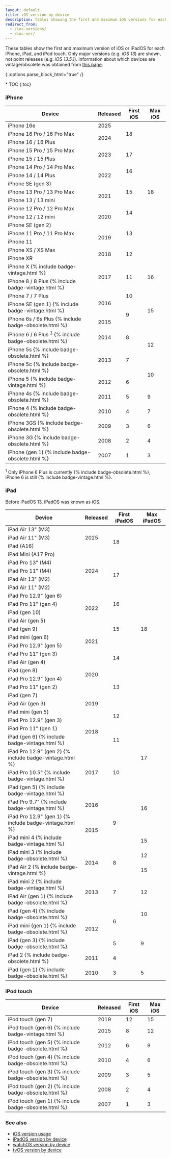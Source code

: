 ```yaml
---
layout: default
title: iOS version by device
description: Tables showing the first and maximum iOS versions for each iPhone, iPad, and iPod touch.
redirect_from:
  - /ios-versions/
  - /ios-ver/
---
```


These tables show the first and maximum version of iOS or iPadOS for each iPhone, iPad, and iPod touch. Only major versions (e.g. <i>iOS 13</i>) are shown, not point releases (e.g. <i>iOS 13.5.1</i>). Information about which devices are vintage/obsolete was obtained from <a href="https://support.apple.com/en-us/HT201624">this page</a>.

{::options parse_block_html="true" /}
<div id="compact-toc">
* TOC
{:toc}
</div>

### iPhone

<div class="table-responsive">
<table class="table table-bordered">
  <thead>
    <tr>
      <th>Device</th>
      <th>Released</th>
      <th>First iOS</th>
      <th>Max iOS</th>
    </tr>
  </thead>
  <tbody>
    <tr>
      <td>iPhone 16e</td>
      <td>2025</td>
      <td rowspan="3">18</td>
      <td class="current" rowspan="17">18</td>
    </tr>
    <tr>
      <td>iPhone 16 Pro / 16 Pro Max</td>
      <td rowspan="2">2024</td>
    </tr>
    <tr>
      <td>iPhone 16 / 16 Plus</td>
    </tr>
    <tr>
      <td>iPhone 15 Pro / 15 Pro Max</td>
      <td rowspan="2">2023</td>
      <td rowspan="2">17</td>
    </tr>
    <tr>
      <td>iPhone 15 / 15 Plus</td>
    </tr>
    <tr>
      <td>iPhone 14 Pro / 14 Pro Max</td>
      <td rowspan="3">2022</td>
      <td rowspan="2">16</td>
    </tr>
    <tr>
      <td>iPhone 14 / 14 Plus</td>
    </tr>
    <tr>
      <td>iPhone SE (gen 3)</td>
      <td rowspan="3">15</td>
    </tr>
    <tr>
      <td>iPhone 13 Pro / 13 Pro Max</td>
      <td rowspan="2">2021</td>
    </tr>
    <tr>
      <td>iPhone 13 / 13 mini</td>
    </tr>
    <tr>
      <td>iPhone 12 Pro / 12 Pro Max</td>
      <td rowspan="3">2020</td>
      <td rowspan="2">14</td>
    </tr>
    <tr>
      <td>iPhone 12 / 12 mini</td>
    </tr>
    <tr>
      <td>iPhone SE (gen 2)</td>
      <td rowspan="3">13</td>
    </tr>
    <tr>
      <td>iPhone 11 Pro / 11 Pro Max</td>
      <td rowspan="2">2019</td>
    </tr>
    <tr>
      <td>iPhone 11</td>
    </tr>
    <tr>
      <td>iPhone XS / XS Max</td>
      <td rowspan="2">2018</td>
      <td rowspan="2">12</td>
    </tr>
    <tr>
      <td>iPhone XR</td>
    </tr>
    <tr>
      <td>iPhone X {% include badge-vintage.html %}</td>
      <td rowspan="2">2017</td>
      <td rowspan="2">11</td>
      <td rowspan="2">16</td>
    </tr>
    <tr>
      <td>iPhone 8 / 8 Plus {% include badge-vintage.html %}</td>
    </tr>
    <tr>
      <td>iPhone 7 / 7 Plus</td>
      <td rowspan="2">2016</td>
      <td>10</td>
      <td rowspan="3">15</td>
    </tr>
    <tr>
      <td>iPhone SE (gen 1) {% include badge-vintage.html %}</td>
      <td rowspan="2">9</td>
    </tr>
    <tr>
      <td>iPhone 6s / 6s Plus {% include badge-obsolete.html %}</td>
      <td>2015</td>
    </tr>
    <tr>
      <td>iPhone 6 / 6 Plus <sup>1</sup> {% include badge-obsolete.html %}</td>
      <td>2014</td>
      <td>8</td>
      <td rowspan="2">12</td>
    </tr>
    <tr>
      <td>iPhone 5s {% include badge-obsolete.html %}</td>
      <td rowspan="2">2013</td>
      <td rowspan="2">7</td>
    </tr>
    <tr>
      <td>iPhone 5c {% include badge-obsolete.html %}</td>
      <td rowspan="2">10</td>
    </tr>
    <tr>
      <td>iPhone 5 {% include badge-vintage.html %}</td>
      <td>2012</td>
      <td>6</td>
    </tr>
    <tr>
      <td>iPhone 4s {% include badge-obsolete.html %}</td>
      <td>2011</td>
      <td>5</td>
      <td>9</td>
    </tr>
    <tr>
      <td>iPhone 4 {% include badge-obsolete.html %}</td>
      <td>2010</td>
      <td>4</td>
      <td>7</td>
    </tr>
    <tr>
      <td>iPhone 3GS {% include badge-obsolete.html %}</td>
      <td>2009</td>
      <td>3</td>
      <td>6</td>
    </tr>
    <tr>
      <td>iPhone 3G {% include badge-obsolete.html %}</td>
      <td>2008</td>
      <td>2</td>
      <td>4</td>
    </tr>
    <tr>
      <td>iPhone (gen 1) {% include badge-obsolete.html %}</td>
      <td>2007</td>
      <td>1</td>
      <td>3</td>
    </tr>
  </tbody>
</table>
</div>

<sup>1</sup> Only iPhone 6 Plus is currently {% include badge-obsolete.html %}, iPhone 6 is still {% include badge-vintage.html %}.

### iPad

Before iPadOS 13, iPadOS was known as iOS.

<table class="table table-bordered">
  <thead>
    <tr>
      <th>Device</th>
      <th>Released</th>
      <th>First iPadOS</th>
      <th>Max iPadOS</th>
    </tr>
  </thead>
  <tbody>
    <tr>
      <td>iPad Air 13" (M3)</td>
      <td rowspan="3">2025</td>
      <td rowspan="4">18</td>
      <td rowspan="25" class="current">18 </td>
    </tr>
    <tr>
      <td>iPad Air 11" (M3)</td>
    </tr>
    <tr>
      <td>iPad (A16)</td>
    </tr>
      <td>iPad Mini (A17 Pro)</td>
      <td rowspan="5">2024</td>
    </tr>
    <tr>
      <td>iPad Pro 13" (M4)</td>
      <td rowspan="4">17</td>
    </tr>
    <tr>
      <td>iPad Pro 11" (M4)</td>
    </tr>
    <tr>
      <td>iPad Air 13" (M2)</td>
    </tr>
    <tr>
      <td>iPad Air 11" (M2)</td>
    </tr>
    <tr>
      <td>iPad Pro 12.9" (gen 6)</td>
      <td rowspan="4">2022</td>
      <td rowspan="3">16</td>
    </tr>
    <tr>
      <td>iPad Pro 11" (gen 4)</td>
    </tr>
    <tr>
      <td>iPad (gen 10)</td>
    </tr>
    <tr>
      <td>iPad Air (gen 5)</td>
      <td rowspan="3">15</td>
    </tr>
    <tr>
      <td>iPad (gen 9)</td>
      <td rowspan="4">2021</td>
    </tr>
    <tr>
      <td>iPad mini (gen 6)</td>
    </tr>
    <tr>
      <td>iPad Pro 12.9" (gen 5)</td>
      <td rowspan="4">14</td>
    </tr>
    <tr>
      <td>iPad Pro 11" (gen 3)</td>
    </tr>
    <tr>
      <td>iPad Air (gen 4)</td>
      <td rowspan="4">2020</td>
    </tr>
    <tr>
      <td>iPad (gen 8)</td>
    </tr>
    <tr>
      <td>iPad Pro 12.9" (gen 4)</td>
      <td rowspan="3">13</td>
    </tr>
    <tr>
      <td>iPad Pro 11" (gen 2)</td>
    </tr>
    <tr>
      <td>iPad (gen 7)</td>
      <td rowspan="3">2019</td>
    </tr>
    <tr>
      <td>iPad Air (gen 3)</td>
      <td rowspan="4">12</td>
    </tr>
    <tr>
      <td>iPad mini (gen 5)</td>
    </tr>
    <tr>
      <td>iPad Pro 12.9" (gen 3)</td>
      <td rowspan="3">2018</td>
    </tr>
    <tr>
      <td>iPad Pro 11" (gen 1)</td>
    </tr>
    <tr>
      <td>iPad (gen 6) {% include badge-vintage.html %}</td>
      <td>11</td>
      <td rowspan="3" class="previous">17</td>
    </tr>
    <tr>
      <td>iPad Pro 12.9" (gen 2) {% include badge-vintage.html %}</td>
      <td rowspan="3">2017</td>
      <td rowspan="3">10</td>
    </tr>
    <tr>
      <td>iPad Pro 10.5" {% include badge-vintage.html %}</td>
    </tr>
    <tr>
      <td>iPad (gen 5) {% include badge-vintage.html %}</td>
      <td rowspan="3">16</td>
    </tr>
    <tr>
      <td>iPad Pro 9.7" {% include badge-vintage.html %}</td>
      <td>2016</td>
      <td rowspan="3">9</td>
    </tr>
    <tr>
      <td>iPad Pro 12.9" (gen 1) {% include badge-vintage.html %}</td>
      <td rowspan="2">2015</td>
    </tr>
    <tr>
      <td>iPad mini 4 {% include badge-vintage.html %}</td>
      <td>15</td>
    </tr>
    <tr>
      <td>iPad mini 3 {% include badge-obsolete.html %}</td>
      <td rowspan="2">2014</td>
      <td rowspan="2">8</td>
      <td>12</td>
    </tr>
    <tr>
      <td>iPad Air 2 {% include badge-vintage.html %}</td>
      <td>15</td>
    </tr>
    <tr>
      <td>iPad mini 2 {% include badge-vintage.html %}</td>
      <td rowspan="2">2013</td>
      <td rowspan="2">7</td>
      <td rowspan="2">12</td>
    </tr>
    <tr>
      <td>iPad Air (gen 1) {% include badge-obsolete.html %}</td>
    </tr>
    <tr>
      <td>iPad (gen 4) {% include badge-obsolete.html %}</td>
      <td rowspan="3">2012</td>
      <td rowspan="2">6</td>
      <td>10</td>
    </tr>
    <tr>
      <td>iPad mini (gen 1) {% include badge-obsolete.html %}</td>
      <td rowspan="3">9</td>
    </tr>
    <tr>
      <td>iPad (gen 3) {% include badge-obsolete.html %}</td>
      <td>5</td>
    </tr>
    <tr>
      <td>iPad 2 {% include badge-obsolete.html %}</td>
      <td>2011</td>
      <td>4</td>
    </tr>
    <tr>
      <td>iPad (gen 1) {% include badge-obsolete.html %}</td>
      <td>2010</td>
      <td>3</td>
      <td>5</td>
    </tr>
  </tbody>
</table>

### iPod touch

<table class="table table-bordered">
  <thead>
    <tr>
      <th>Device</th>
      <th>Released</th>
      <th>First iOS</th>
      <th>Max iOS</th>
    </tr>
  </thead>
  <tbody>
    <tr>
      <td>iPod touch (gen 7)</td>
      <td>2019</td>
      <td>12</td>
      <td>15</td>
    </tr>
    <tr>
      <td>iPod touch (gen 6) {% include badge-vintage.html %}</td>
      <td>2015</td>
      <td>8</td>
      <td>12</td>
    </tr>
    <tr>
      <td>iPod touch (gen 5) {% include badge-obsolete.html %}</td>
      <td>2012</td>
      <td>6</td>
      <td>9</td>
    </tr>
    <tr>
      <td>iPod touch (gen 4) {% include badge-obsolete.html %}</td>
      <td>2010</td>
      <td>4</td>
      <td>6</td>
    </tr>
    <tr>
      <td>iPod touch (gen 3) {% include badge-obsolete.html %}</td>
      <td>2009</td>
      <td>3</td>
      <td>5</td>
    </tr>
    <tr>
      <td>iPod touch (gen 2) {% include badge-obsolete.html %}</td>
      <td>2008</td>
      <td>2</td>
      <td>4</td>
    </tr>
    <tr>
      <td>iPod touch (gen 1) {% include badge-obsolete.html %}</td>
      <td>2007</td>
      <td>1</td>
      <td>3</td>
    </tr>
  </tbody>
</table>

### See also

* [iOS version usage](/ios-usage)
* [iPadOS version by device](/ipados)
* [watchOS version by device](/watchos)
* [tvOS version by device](/tvos)
